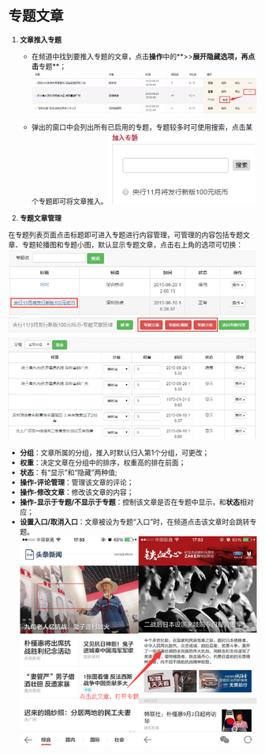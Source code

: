 # 专题文章

1. **文章推入专题**
    - 在频道中找到要推入专题的文章，点击**操作**中的**>>**展开隐藏选项，再点击**专题**；
    ![](img/13-9.png)

    - 弹出的窗口中会列出所有已启用的专题，专题较多时可使用搜索，点击某个专题即可将文章推入。
    ![](img/13-10.png)

2. **专题文章管理**

在专题列表页面点击标题即可进入专题进行内容管理，可管理的内容包括专题文章、专题轮播图和专题小图，默认显示专题文章，点击右上角的选项可切换：
![](img/13-11.png)
![](img/13-12.png)

- **分组**：文章所属的分组，推入时默认归入第1个分组，可更改；
- **权重**：决定文章在分组中的排序，权重高的排在前面；
- **状态**：有“显示”和“隐藏”两种值;
- **操作-评论管理**：管理该文章的评论；
- **操作-修改文章**：修改该文章的内容；
- **操作-显示于专题/不显示于专题**：控制该文章是否在专题中显示，和**状态**相对应；
- **设置入口/取消入口**：文章被设为专题“入口”时，在频道点击该文章时会跳转专题。
![](img/13-13.png)
